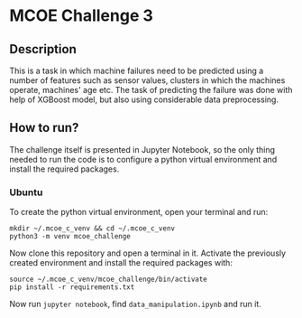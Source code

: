 # MCOE Challenge 3

## Description

This is a task in which machine failures need to be predicted using a number of features such as sensor values, clusters in which the machines operate, machines' age etc. The task of predicting the failure was done with help of XGBoost model, but also using considerable data preprocessing.

## How to run?

The challenge itself is presented in Jupyter Notebook, so the only thing needed to run the code is to configure a python virtual environment and install the required packages.

### Ubuntu

To create the python virtual environment, open your terminal and run:

```
mkdir ~/.mcoe_c_venv && cd ~/.mcoe_c_venv
python3 -m venv mcoe_challenge
```

Now clone this repository and open a terminal in it. Activate the previously created environment and install the required packages with:

```
source ~/.mcoe_c_venv/mcoe_challenge/bin/activate
pip install -r requirements.txt
```

Now run `jupyter notebook`, find `data_manipulation.ipynb` and run it.
